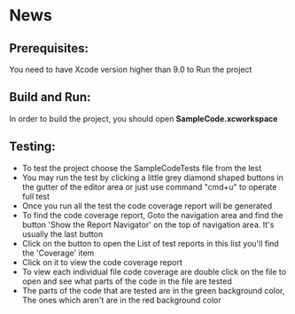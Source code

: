 # News

## Prerequisites:
You need to have Xcode version higher than 9.0 to Run the project

## Build and Run:
In order to build the project, you should open **SampleCode.xcworkspace**

## Testing:
* To test the project choose the SampleCodeTests file from the lest 
* You may run the test by clicking a little grey diamond shaped buttons in the gutter of the editor area or just use command "cmd+u" to operate full test
* Once you run all the test the code coverage report will be generated
* To find the code coverage report, Goto the navigation area and find the button 'Show the Report Navigator' on the top of navigation area. It's usually the last button
* Click on the button to open the List of test reports in this list you'll find the 'Coverage' item
* Click on it to view the code coverage report
* To view each individual file code coverage are double click on the file to open and see what parts of the code in the file are tested
* The parts of the code that are tested are in the green background color, The ones which aren't are in the red background color

